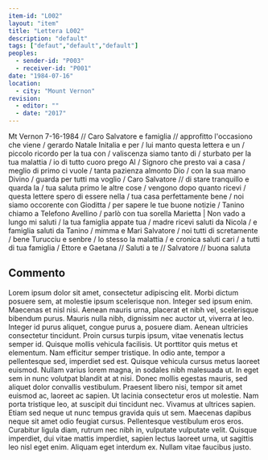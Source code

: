 ```yaml
---
item-id: "L002"
layout: "item"
title: "Lettera L002"
description: "default"
tags: ["defaut","default","default"]
peoples:
  - sender-id: "P003"
  - receiver-id: "P001"
date: "1984-07-16"
location:
  - city: "Mount Vernon"
revision:
  - editor: ""
  - date: "2017"
---
```


Mt Vernon 7-16-1984 // Caro Salvatore e famiglia // approfitto l'occasiono che viene / gerardo Natale Initalia e per / lui manto questa lettera e un / piccolo ricordo per la tua con / valiscenza siamo tanto di / sturbato per la tua malattia / io di tutto cuoro prego Al / Signoro che presto vai a casa / meglio di primo ci vuole / tanta pazienza almonto Dio / con la sua mano Divino / guarda per tutti ma voglio / Caro Salvatore // di stare tranquillo e quarda la / tua saluta primo le altre cose / vengono dopo quanto ricevi / questa lettere spero di essere nella / tua casa perfettamente bene / noi siamo occorente con Gioditta / per sapere le tue buone notizie / Tanino chiamo a Telefono Avellino / parlò con tua sorella Marietta | Non vado a lungo mi saluti / la tua famiglia appate tua / madre ricevi saluti da Nicola / e famiglia saluti da Tanino / mimma e Mari Salvatore / noi tutti di scretamente / bene Turucciu e senbre / lo stesso la malattia / e cronica saluti cari / a tutti di tua famiglia / Ettore e Gaetana // Saluti a te // Salvatore // buona saluta

## Commento



Lorem ipsum dolor sit amet, consectetur adipiscing elit. Morbi dictum posuere sem, at molestie ipsum scelerisque non. Integer sed ipsum enim. Maecenas et nisl nisi. Aenean mauris urna, placerat et nibh vel, scelerisque bibendum purus. Mauris nulla nibh, dignissim nec auctor ut, viverra at leo. Integer id purus aliquet, congue purus a, posuere diam. Aenean ultricies consectetur tincidunt. Proin cursus turpis ipsum, vitae venenatis lectus semper id. Quisque mollis vehicula facilisis. Ut porttitor quis metus et elementum. Nam efficitur semper tristique. In odio ante, tempor a pellentesque sed, imperdiet sed est. Quisque vehicula cursus metus laoreet euismod. Nullam varius lorem magna, in sodales nibh malesuada ut. In eget sem in nunc volutpat blandit at at nisi.
Donec mollis egestas mauris, sed aliquet dolor convallis vestibulum. Praesent libero nisi, tempor sit amet euismod ac, laoreet ac sapien. Ut lacinia consectetur eros ut molestie. Nam porta tristique leo, at suscipit dui tincidunt nec. Vivamus at ultrices sapien. Etiam sed neque ut nunc tempus gravida quis ut sem. Maecenas dapibus neque sit amet odio feugiat cursus. Pellentesque vestibulum eros eros. Curabitur ligula diam, rutrum nec nibh in, vulputate vulputate velit. Quisque imperdiet, dui vitae mattis imperdiet, sapien lectus laoreet urna, ut sagittis leo nisl eget enim. Aliquam eget interdum ex. Nullam vitae faucibus justo. 

